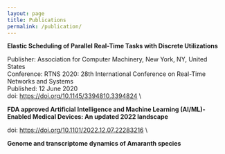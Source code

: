 ```yaml
---
layout: page
title: Publications
permalink: /publication/
---
```


**Elastic Scheduling of Parallel Real-Time Tasks with Discrete Utilizations**

Publisher: Association for Computer Machinery, New York, NY, United States \
Conference: RTNS 2020: 28th International Conference on Real-Time Networks and Systems \
Published: 12 June 2020 \
doi: https://doi.org/10.1145/3394810.3394824 \

**FDA approved Artificial Intelligence and Machine Learning (AI/ML)-Enabled Medical Devices: An updated 2022 landscape**

doi: https://doi.org/10.1101/2022.12.07.22283216 \


**Genome and transcriptome dynamics of Amaranth species**
